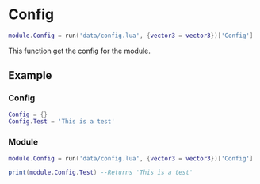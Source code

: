 # Config

```lua
module.Config = run('data/config.lua', {vector3 = vector3})['Config']
```

This function get the config for the module.

## Example

### Config

```lua
Config = {}
Config.Test = 'This is a test'
```

### Module

```lua
module.Config = run('data/config.lua', {vector3 = vector3})['Config']

print(module.Config.Test) --Returns 'This is a test'
```



